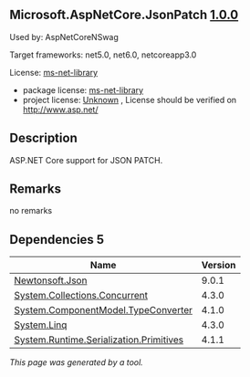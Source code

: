 Microsoft.AspNetCore.JsonPatch [1.0.0](https://www.nuget.org/packages/Microsoft.AspNetCore.JsonPatch/1.0.0)
--------------------

Used by: AspNetCoreNSwag

Target frameworks: net5.0, net6.0, netcoreapp3.0

License: [ms-net-library](../../../../licenses/ms-net-library) 

- package license: [ms-net-library](http://www.microsoft.com/web/webpi/eula/net_library_eula_enu.htm) 
- project license: [Unknown](http://www.asp.net/) , License should be verified on http://www.asp.net/

Description
-----------
ASP.NET Core support for JSON PATCH.

Remarks
-----------
no remarks


Dependencies 5
-----------

|Name|Version|
|----------|:----|
|[Newtonsoft.Json](../../../../packages/nuget.org/newtonsoft.json/9.0.1)|9.0.1|
|[System.Collections.Concurrent](../../../../packages/nuget.org/system.collections.concurrent/4.3.0)|4.3.0|
|[System.ComponentModel.TypeConverter](../../../../packages/nuget.org/system.componentmodel.typeconverter/4.1.0)|4.1.0|
|[System.Linq](../../../../packages/nuget.org/system.linq/4.3.0)|4.3.0|
|[System.Runtime.Serialization.Primitives](../../../../packages/nuget.org/system.runtime.serialization.primitives/4.1.1)|4.1.1|

*This page was generated by a tool.*